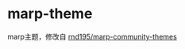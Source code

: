 # marp-theme

marp主题，修改自 [rnd195/marp-community-themes](https://github.com/rnd195/marp-community-themes)
